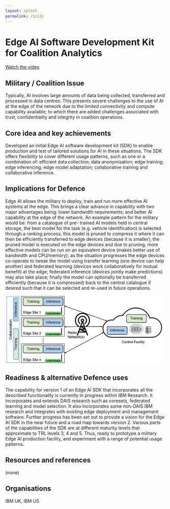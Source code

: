 ```yaml
---
layout: splash
permalink: /1c13/
---
```


# Edge AI Software Development Kit for Coalition Analytics
[Watch the video](https://ibm.box.com/v/Showcase-1c13-video) 

## Military / Coalition Issue
Typically, AI involves large amounts of data being collected, transferred and processed in data centres. This presents
severe challenges to the use of AI at the edge of the network due to the limited connectivity and compute capability
available; to which there are added challenges associated with trust, confidentiality and integrity in coalition
operations.

## Core idea and key achievements
Developed an initial Edge AI software development kit (SDK) to enable production and test of tailored solutions for AI
in these situations. The SDK offers flexibility to cover different usage patterns, such as one or a combination of:
efficient data collection; data anonymisation; edge training; edge inferencing; edge model adaptation; collaborative
training and collaborative inference.

## Implications for Defence
Edge AI allows the military to deploy, train and run more effective AI systems at the edge. This brings a clear advance
in capability with two major advantages being: lower bandwidth requirements; and better AI capability at the edge of
the network. An example pattern for the military would be: from a catalogue of pre- trained AI models held in central
storage, the best model for the task (e.g. vehicle identification) is selected through a ranking process; this model is
pruned to compress it where it can then be efficiently transferred to edge devices (because it is smaller); the pruned
model is executed on the edge devices and due to pruning, more effective models can be run on an equivalent device
(makes better use of bandwidth and CPU/memory); as the situation progresses the edge devices co-operate to tweak the
model using transfer learning (one device can help another) and federated learning (devices work collaboratively for
mutual benefit) at the edge; federated inference (devices jointly make predictions) may also take place; finally the
model can optionally be transferred efficiently (because it is compressed) back to the central catalogue if desired
such that it can be selected and re-used in future operations.

![image info](/dais/achievements/images/1c13-fig1.png)

## Readiness & alternative Defence uses
The capability for version 1 of an Edge AI SDK that incorporates all the described functionality is currently in
progress within IBM Research. It incorporates and extends DAIS research such as coresets, federated learning and model
selection. It also incorporates some non-DAIS IBM research and integrates with existing edge deployment and management
software. Further progress has been set out to provide a vision for the Edge AI SDK in the near future and a road map
towards version 2. Various parts of the capabilities of the SDK are at different maturity levels that approximate to
TRL levels 3, 4 and 5. Thus, ready to prototype a military Edge AI production facility, and experiment with a range of
potential usage patterns.

## Resources and references
(none)

## Organisations
IBM UK, IBM US
